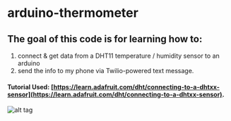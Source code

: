 # arduino-thermometer
## The goal of this code is for learning how to: 
1.  connect & get data from a DHT11 temperature / humidity sensor to an arduino
2. send the info to my phone via Twilio-powered text message. 
#### Tutorial Used:  [https://learn.adafruit.com/dht/connecting-to-a-dhtxx-sensor](https://learn.adafruit.com/dht/connecting-to-a-dhtxx-sensor).
![alt tag](https://raw.github.com/silicarich/arduino-thermometer/master/breadboard.JPG)
